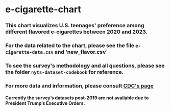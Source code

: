 # e-cigarette-chart
### This chart visualizes U.S. teenages' preference among different flavored e-cigarettes between 2020 and 2023.

### For the data related to the chart, please see the file `e-cigarette-data.csv` and 'new_flavor.csv`
### To see the survey's methodology and all questions, please see the folder `nyts-dataset-codebook` for reference.
### For more data and information, please consult [CDC's page](https://www.cdc.gov/tobacco/about-data/surveys/historical-nyts-data-and-documentation.html)
#### Currently the survey’s datasets post-2019 are not available due to President Trump’s Executive Orders. 
